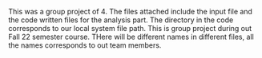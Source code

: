 This was a group project of 4.
The files attached include the input file and the code written files for the analysis part. The directory in the code corresponds to our local system file path.
This is group project during out Fall 22 semester course.
THere will be different names in different files, all the names corresponds to out team members.
